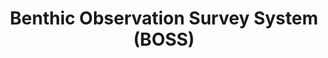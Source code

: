 ---
title: "Benthic Observation Survey System (BOSS)"
excerpt: "Benthic Observation Survey System (BOSS) to survey marine benthic habitats"
image: /assets/images/sops/boss.png
external_url: https://drop-camera-field-manual.github.io/
share: false
related: false
---